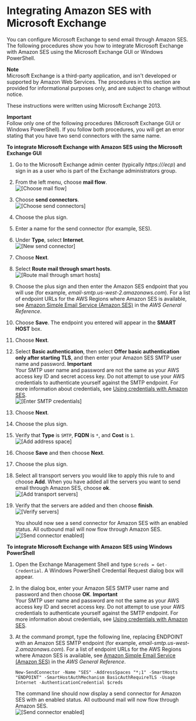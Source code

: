 # Integrating Amazon SES with Microsoft Exchange<a name="send-email-exchange"></a>

You can configure Microsoft Exchange to send email through Amazon SES\. The following procedures show you how to integrate Microsoft Exchange with Amazon SES using the Microsoft Exchange GUI or Windows PowerShell\.

**Note**  
Microsoft Exchange is a third\-party application, and isn't developed or supported by Amazon Web Services\. The procedures in this section are provided for informational purposes only, and are subject to change without notice\.

These instructions were written using Microsoft Exchange 2013\.

**Important**  
Follow only one of the following procedures \(Microsoft Exchange GUI or Windows PowerShell\)\. If you follow both procedures, you will get an error stating that you have two send connectors with the same name\.

**To integrate Microsoft Exchange with Amazon SES using the Microsoft Exchange GUI**

1. Go to the Microsoft Exchange admin center \(typically *https://<CASServerName>/ecp*\) and sign in as a user who is part of the Exchange administrators group\.

1. From the left menu, choose **mail flow**\.  
![\[Choose mail flow\]](http://docs.aws.amazon.com/ses/latest/DeveloperGuide/images/exchange_integration_mail_flow.png)

1. Choose **send connectors**\.  
![\[Choose send connectors\]](http://docs.aws.amazon.com/ses/latest/DeveloperGuide/images/exchange_integration_send_connectors.png)

1. Choose the plus sign\.

1. Enter a name for the send connector \(for example, SES\)\.

1. Under **Type**, select **Internet**\.  
![\[New send connector\]](http://docs.aws.amazon.com/ses/latest/DeveloperGuide/images/exchange_integration_new_send_connector.png)

1. Choose **Next**\.

1. Select **Route mail through smart hosts**\.  
![\[Route mail through smart hosts\]](http://docs.aws.amazon.com/ses/latest/DeveloperGuide/images/exchange_integration_smart_host.png)

1. Choose the plus sign and then enter the Amazon SES endpoint that you will use \(for example, *email\-smtp\.us\-west\-2\.amazonaws\.com*\)\. For a list of endpoint URLs for the AWS Regions where Amazon SES is available, see [Amazon Simple Email Service \(Amazon SES\)](https://docs.aws.amazon.com/general/latest/gr/rande.html#ses_region) in the *AWS General Reference*\.

1. Choose **Save**\. The endpoint you entered will appear in the **SMART HOST** box\.

1. Choose **Next**\.

1. Select **Basic authentication**, then select **Offer basic authentication only after starting TLS**, and then enter your Amazon SES SMTP user name and password\.
**Important**  
Your SMTP user name and password are not the same as your AWS access key ID and secret access key\. Do not attempt to use your AWS credentials to authenticate yourself against the SMTP endpoint\. For more information about credentials, see [Using credentials with Amazon SES](using-credentials.md)\.  
![\[Enter SMTP credentials\]](http://docs.aws.amazon.com/ses/latest/DeveloperGuide/images/exchange_integration_smtp_credentials.png)

1. Choose **Next**\.

1. Choose the plus sign\.

1. Verify that **Type** is `SMTP`, **FQDN** is `*`, and **Cost** is `1`\.   
![\[Add address space\]](http://docs.aws.amazon.com/ses/latest/DeveloperGuide/images/exchange_integration_address_space.png)

1. Choose **Save** and then choose **Next**\.

1. Choose the plus sign\.

1. Select all transport servers you would like to apply this rule to and choose **Add**\. When you have added all the servers you want to send email through Amazon SES, choose **ok**\.  
![\[Add transport servers\]](http://docs.aws.amazon.com/ses/latest/DeveloperGuide/images/exchange_integration_transport_servers.png)

1. Verify that the servers are added and then choose **finish**\.  
![\[Verify servers\]](http://docs.aws.amazon.com/ses/latest/DeveloperGuide/images/exchange_integration_confirm_servers.png)

   You should now see a send connector for Amazon SES with an enabled status\. All outbound mail will now flow through Amazon SES\.  
![\[Send connector enabled\]](http://docs.aws.amazon.com/ses/latest/DeveloperGuide/images/exchange_integration_connector_enabled_GUI.png)

**To integrate Microsoft Exchange with Amazon SES using Windows PowerShell**

1. Open the Exchange Management Shell and type `$creds = Get-Credential`\. A Windows PowerShell Credential Request dialog box will appear\.

1. In the dialog box, enter your Amazon SES SMTP user name and password and then choose **OK**\.
**Important**  
Your SMTP user name and password are not the same as your AWS access key ID and secret access key\. Do not attempt to use your AWS credentials to authenticate yourself against the SMTP endpoint\. For more information about credentials, see [Using credentials with Amazon SES](using-credentials.md)\.

1. At the command prompt, type the following line, replacing ENDPOINT with an Amazon SES SMTP endpoint \(for example, *email\-smtp\.us\-west\-2\.amazonaws\.com*\)\. For a list of endpoint URLs for the AWS Regions where Amazon SES is available, see [Amazon Simple Email Service \(Amazon SES\)](https://docs.aws.amazon.com/general/latest/gr/rande.html#ses_region) in the *AWS General Reference*\.

    `New-SendConnector -Name "SES" -AddressSpaces "*;1" -SmartHosts "ENDPOINT" -SmartHostAuthMechanism BasicAuthRequireTLS -Usage Internet -AuthenticationCredential $creds` 

   The command line should now display a send connector for Amazon SES with an enabled status\. All outbound mail will now flow through Amazon SES\.  
![\[Send connector enabled\]](http://docs.aws.amazon.com/ses/latest/DeveloperGuide/images/exchange_integration_connector_enabled_powershell.png)